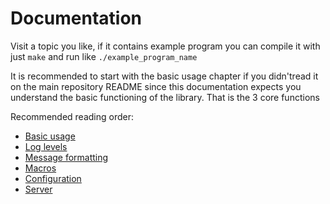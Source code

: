 # Documentation

Visit a topic you like, if it contains example program you can compile it with 
just `make` and run like `./example_program_name`

It is recommended to start with the basic usage chapter if you didn'tread it 
on the main repository README since this documentation expects you understand
the basic functioning of the library. That is the 3 core functions

Recommended reading order:
* [Basic usage](https://github.com/CrusaderSVK287/CCLog/tree/docs_advanced_usage/docs/basic_usage)
* [Log levels](https://github.com/CrusaderSVK287/CCLog/tree/docs_advanced_usage/docs/log_levels)
* [Message formatting](https://github.com/CrusaderSVK287/CCLog/tree/docs_advanced_usage/docs/message_format)
* [Macros](https://github.com/CrusaderSVK287/CCLog/tree/docs_advanced_usage/docs/macros)
* [Configuration](https://github.com/CrusaderSVK287/CCLog/tree/docs_advanced_usage/docs/config)
* [Server](https://github.com/CrusaderSVK287/CCLog/tree/docs_advanced_usage/docs/server)

